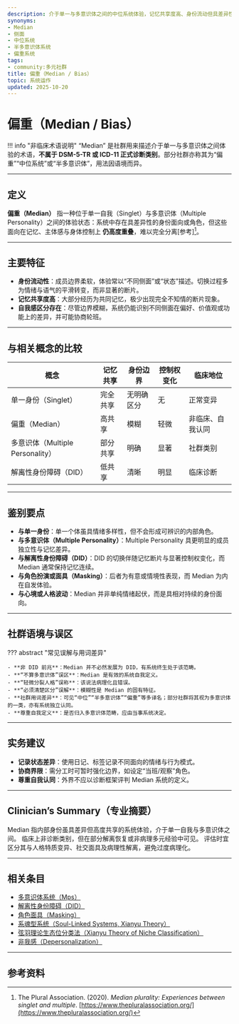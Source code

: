 ```yaml
---
description: 介于单一与多意识体之间的中位系统体验，记忆共享度高、身份流动但具差异性，属非临床社群自我认同类别
synonyms:
- Median
- 侧面
- 中位系统
- 半多意识体系统
- 偏重系统
tags:
- community:多元社群
title: 偏重（Median / Bias）
topic: 系统运作
updated: 2025-10-20
---
```


# 偏重（Median / Bias）

!!! info "非临床术语说明"
    “Median” 是社群用来描述介于单一与多意识体之间体验的术语，**不属于 DSM-5-TR 或 ICD-11 正式诊断类别**。部分社群亦称其为“偏重”“中位系统”或“半多意识体”，用法因语境而异。

---

## 定义

**偏重（Median）** 指一种位于单一自我（Singlet）与多意识体（Multiple Personality）之间的体验状态：系统中存在具差异性的身份面向或角色，但这些面向在记忆、主体感与身体控制上 **仍高度重叠**，难以完全分离[参考][^偏重-1]。

---

## 主要特征

- **身份流动性**：成员边界柔软，体验常以“不同侧面”或“状态”描述。切换过程多为情绪与语气的平滑转变，而非显著的断片。
- **记忆共享度高**：大部分经历为共同记忆，极少出现完全不知情的断片现象。
- **自我感区分存在**：尽管边界模糊，系统仍能识别不同侧面在偏好、价值观或功能上的差异，并可能协商轮班。

---

## 与相关概念的比较

| 概念 | 记忆共享 | 身份边界 | 控制权变化 | 临床地位 |
|------|-----------|-----------|-------------|-----------|
| 单一身份（Singlet） | 完全共享 | 无明确区分 | 无 | 正常变异 |
| 偏重（Median） | 高共享 | 模糊 | 轻微 | 非临床、自我认同 |
| 多意识体（Multiple Personality） | 部分共享 | 明确 | 显著 | 社群类别 |
| 解离性身份障碍（DID） | 低共享 | 清晰 | 明显 | 临床诊断 |

---

## 鉴别要点

- **与单一身份**：单一个体虽具情绪多样性，但不会形成可辨识的内部角色。
- **与多意识体（Multiple Personality）**：Multiple Personality 具更明显的成员独立性与记忆差异。
- **与解离性身份障碍（DID）**：DID 的切换伴随记忆断片与显著控制权变化，而 Median 通常保持记忆连续。
- **与角色扮演或面具（Masking）**：后者为有意或情境性表现，而 Median 为内在自发体验。
- **与心境或人格波动**：Median 并非单纯情绪起伏，而是具相对持续的身份面向。

---

## 社群语境与误区

??? abstract "常见误解与用词差异"

    - **非 DID 前兆**：Median 并不必然发展为 DID，有系统终生处于该范畴。
    - **“不算多意识体”误区**：Median 是有效的系统自我定义。
    - **“轻微分裂人格”误称**：该说法病理化且错误。
    - **“必须清楚区分”误解**：模糊性是 Median 的固有特征。
    - **社群用词差异**：可见“中位”“半多意识体”“偏重”等多译名；部分社群将其视为多意识体的一类，亦有系统独立认同。
    - **尊重自我定义**：是否归入多意识体范畴，应由当事系统决定。

---

## 实务建议

- **记录状态差异**：使用日记、标签记录不同面向的情绪与行为模式。
- **协商界限**：需分工时可暂时强化边界，如设定“当班/观察”角色。
- **尊重自我认同**：外界不应以诊断框架评判 Median 系统的定义。

---

## Clinician’s Summary（专业摘要）

Median 指内部身份虽具差异但高度共享的系统体验，介于单一自我与多意识体之间。
临床上非诊断类别，但在部分解离恢复或非病理多元经验中可见。
评估时宜区分其与人格特质变异、社交面具及病理性解离，避免过度病理化。

---

## 相关条目

- [多意识体系统（Mps）](Multiple_Personality_System.md)
- [解离性身份障碍（DID）](DID.md)
- [角色面具（Masking）](Masking.md)
- [系魂型系统（Soul-Linked Systems, Xianyu Theory）](Soul-Linked-Systems-Xianyu.md)
- [弦羽理论生态位分类法（Xianyu Theory of Niche Classification）](Xianyu-Theory-Niche-Classification.md)
- [非我感（Depersonalization）](Not-Me-Feeling.md)

---

## 参考资料

[^偏重-1]: The Plural Association. (2020). _Median plurality: Experiences between singlet and multiple_. [https://www.thepluralassociation.org/](https://www.thepluralassociation.org/)
[^偏重-2]: Howell, E. F. (2011). _Understanding and Treating Dissociative Identity Disorder: A Relational Approach_. Routledge.